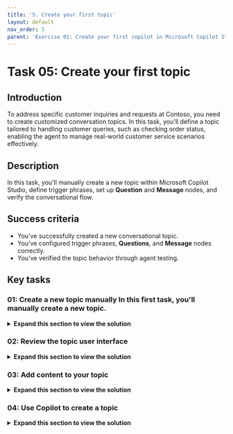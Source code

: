 ```yaml
---
title: '5. Create your first topic'
layout: default
nav_order: 5
parent: 'Exercise 01: Create your first copilot in Microsoft Copilot Studio'
---
```


# Task 05: Create your first topic

## Introduction

To address specific customer inquiries and requests at Contoso, you need to create customized conversation topics. In this task, you'll define a topic tailored to handling customer queries, such as checking order status, enabling the agent to manage real-world customer service scenarios effectively.

## Description

In this task, you'll manually create a new topic within Microsoft Copilot Studio, define trigger phrases, set up **Question** and **Message** nodes, and verify the conversational flow.

## Success criteria

-   You’ve successfully created a new conversational topic.
-   You’ve configured trigger phrases, **Questions**, and **Message** nodes correctly.
-   You’ve verified the topic behavior through agent testing.


## Key tasks

### 01: Create a new topic manually In this first task, you'll manually create a new topic.

<details markdown="block"> 
  <summary><strong>Expand this section to view the solution</strong></summary> 

1. Select **Settings** near the upper-right corner of the page.

    ![3f5fs0ge.jpg](../../media/3f5fs0ge.jpg)

1. Select **Generative AI** on the left settings menu.

1. Under **How should your agent interact with people?**, select **Classic**, then select **Save** at the bottom.

    ![g6rkwx7e.jpg](../../media/g6rkwx7e.jpg)

1. Once successfully saved, select the **X** in the upper-right corner of the **Settings** page.

    ![umzvacg5.jpg](../../media/umzvacg5.jpg)

1. Select **Topics** on the top bar.

    ![f9fqwoym.jpg](../../media/f9fqwoym.jpg)

1. Select **Add a topic**, then select **From blank**.

    ![iebpj8wt.jpg](../../media/iebpj8wt.jpg)

1. Rename your topic title by selecting **Untitled** in the upper-left corner of the window, then enter `Check Order Status`.

    ![ta1479st.jpg](../../media/ta1479st.jpg)

1. Within the **Trigger** node, under **Phrases**, select **Edit**.

    ![aa07x0rq.jpg](../../media/aa07x0rq.jpg)

1. Under **Add phrases**, enter the following, then select **Enter** or the **+** button for each phrase.

    - `order status` 
    - `track my order` 
    - `where is my package` 
    - `check order status` 
    - `has my order shipped`

    ![ycn03ej5.jpg](../../media/ycn03ej5.jpg)

1. Select the **Details** button in the upper-right of the main canvas pane.

    ![qd9alxfd.jpg](../../media/qd9alxfd.jpg)

    {: .note }
    > This is where you can set a different **Display name** (what the end user will see) from the configured topic **Name** (what the maker sees).

    {: .important }
    > The **Display name** is used in case of disambiguation (for example, when multiple topics match a user utterance, the user is prompted to choose between two or three recognized topics, with a "Did you mean..." question.)
    >
    > When generative AI orchestration is used instead of the built-in natural language understanding for topic triggering, the display name is called the Model display name and is used in addition to the Model description as part of the intent detection process.
    >
    > The **Details** pane is also where you can configure topic input and output variables. This is useful when the topic is invoked by another topic, or when generative AI orchestration is turned on, effectively using a large language model to slot fill the necessary variables and automatically prompt the user for missing inputs.

1. Select **Save** in the upper-right part of the canvas to save the topic.

    ![541830on.jpg](../../media/541830on.jpg)
   
</details>

### 02: Review the topic user interface

<details markdown="block"> 
  <summary><strong>Expand this section to view the solution</strong></summary> 

Now that you've created your first topic, albeit without content except trigger phrases, you can explore the authoring user interface (UI) to become more familiar with it.

![zdndr6if.jpg](../../media/zdndr6if.jpg)

1. **Topic title** - The name of the topic you're currently editing, visible on the **Topics** page. 

1. **Productivity bar** - Where you have access to tools, such as cut, copy, paste, and delete for the nodes (**Messages**, **Questions**, and so on). 

1. **Copilot**, **Comments**, **Variables**, **Topic checker**, **Details**, **Analytics**, **Open code editor**, and **Reset to default** buttons - This area includes: Copilot, which helps you create and update topics using descriptions in natural language; **Comments**, where authors can collaborate and leave comments on nodes; the **Variables** menu, to see the list of topic-level and global variables, and their runtime value in the test tab; **Topic checker**, which you can run anytime from the authoring canvas to check if errors have occurred in your topic that the platform can detect (and if left unresolved would prevent you from publishing the agent); and **Details**, to access the topic properties. 

1. **More** - Analytics shows topic usage metrics; Open code editor switches the user interface from a no-code/low-code experience to a pro-code view of the underlying YAML configuration of the topic that developers can edit directly. For some system topics, a Reset to default option is available to revert the topic content to its original state. 

1. The **Save** button saves the topic changes. 

1. The **Topic details** menu allows the agent author to update the topic Name, Display name, Description, and Status (active/inactive). When generative AI orchestration is enabled, the display name is replaced with model display name, and model description becomes available. This menu also allows the configuration of inputs and outputs. The inputs can be automatically slot filled when using generative AI as the orchestrator. 

1. The **trigger switcher** button is present at the **Trigger** node of every topic. By default, new topics have the **Phrases** trigger (or are triggered by Copilot, when generative AI orchestration is enabled), but this can be switched to Message received, Event received, Activity received, Conversation update received, Invoke received, Redirect, and Inactivity. 

1. **Add a new node** - Allows the agent author to add activities to a topic, such as sending a message, asking a question, and adding a condition, to build the dialog logic. 

1. **Authoring canvas controls** - You can use these controls to navigate the authoring canvas, which can become large for extensive topics. The included controls are a map of the canvas, zoom, hand, selection, and reset. 

</details>

### 03: Add content to your topic

<details markdown="block"> 
  <summary><strong>Expand this section to view the solution</strong></summary> 

This task doesn't cover how to add a large amount of content to your topic; rather, it provides the steps to add a single **Question** node, **Message** node, and topic redirection so that you can become familiar with the overall process of creating a topic, testing, and publishing in Microsoft Copilot Studio. A subsequent exercise has more in-depth information about the authoring capabilities in Microsoft Copilot Studio.

The next section of this task covers foundational knowledge for understanding the central components of Microsoft Copilot Studio and creating topics.

As the author of an agent, you should use the **Question** node when you're expecting a response from the user, and you want to do something based on that information. The user response is stored in a variable, and **Question** nodes can also use entities and slot filling features, concepts that are covered later in this exercise.

The **Question** node uses many functions that a **Message** node does, such as rich text, speech authoring, and rich text response types such images, videos, and Adaptive Cards.

1. Select the **+** button below the **Trigger** node in the canvas, then select **Ask a question** to add a new **Question** node.

	![7dglonjg.jpg](../../media/7dglonjg.jpg)

1. In the text box, enter:

	`What would you like to do with your order?`

1. Select the entry under **Identify**, then select **User's entire response**. 

	![dmcb0hkl.jpg](../../media/dmcb0hkl.jpg)

	{: .important }
	> This node is asking the question after the topic is triggered about what the user wants to do. An upcoming exercise extends this task to using entities and slot filling.

1. Under **Save user response as**, the user response is saved as a variable named **Var1** by default. 

	Select **Var1**, then for the **Variable name** enter `OrderRequest`.

    ![wipm194z.jpg](../../media/wipm194z.jpg)

	{: .important }
	> It's best practice to always properly name variables so they can be clearly identified when you reference them in your logic. It also adds clarity when doing tests and checking the variable values at runtime.
    >
    > Customers and partners can define and follow naming conventions for their variables, for consistency and ease of maintenance.

	{: .important }
	> Question behavior can be customized by selecting the ellipsis, **Properties**, and **Question behavior**. From here, you can define if the question can be skipped, how many times it should be re-prompted to the user, validation rules, and what should happen if the user doesn't answer as expected.  
    >
    > You can also define whether a user can jump to another topic without answering the question, and you can define the list of topics that are allowed in case of interruption. It's best practice to define retry prompts in case the user doesn't understand what's expected from them the first time. It's then appropriate to be much more explicit with the user when trying to help them properly answer a question.
	>
	> **Fundamental knowledge: Message node**
	> - You can use the **Message** node to display a message to the user. This message can be simple based on the topic of the conversation. In direct contrast to the **Question** node, the **Message** node doesn't expect or store an answer from the user. The **Message** node also has rich text options that you can display in text, or advanced options like cards, images, videos, and Adaptive Cards.

	{: .important }
	> To make the agent sound more natural and human, you can configure message variations, so that the agent will send one of the configured messages, avoiding strict repetition of the same message.
	>
	> You can also use variables within **Message** nodes in the body of text displayed to the user, which is dynamic based on the data stored within the variables. This capability allows messages to be more personal, such as **Hello {System.User.FirstName}, I can get those order details for you, one moment**. 
    >
    > Variables can also store data to perform automation or calculations on them. Later exercises cover variables in more depth. 
    >
    > Lastly, you can also add Power Fx formulas to create even more dynamic content.

1. Select the **+** button below the **Question** node, then select **Send a message** to create a **Message** node. 

	![qk402n2v.jpg](../../media/qk402n2v.jpg)

1. Enter a message that acknowledges the customer's question: 

	`Thank you for your question!`

1. Select the **+** button below the **Message** node, select **Topic management**, select **Go to another topic**, then select **End of Conversation**.
	
	![wawkk3oa.jpg](../../media/wawkk3oa.jpg)

	{: .note }
	> This will redirect to a topic dedicated to ending a chat session, asking if the question has been answered, and suggesting filling out a customer satisfaction survey.

	{: .important }
	> It's best practice to end discrete dialog paths with the **End of Conversation** topic. That way, the end-user can confirm their question was addressed. When a user confirms, a customer satisfaction (CSAT) survey is displayed. Resolution rates and CSAT scores are both displayed in the agent analytics.

1. In the upper-right part of the canvas, select **Save** to save the topic.

	![pvfulgjl.jpg](../../media/pvfulgjl.jpg)

1. In the **Test your agent** pane, select the refresh icon in the upper-right corner of the pane to start a new conversation. 

	![01sxc5ks.jpg](../../media/01sxc5ks.jpg)

1. Enter this prompt twice to validate that the agent behaves as expected. 

	`I'd like to check the status of my order please`

	![hp9tmjye.jpg](../../media/hp9tmjye.jpg)


{: .important }
> Trigger phrases don't need to be an exact match of all the utterances a user might say.

</details>

### 04: Use Copilot to create a topic

<details markdown="block"> 
  <summary><strong>Expand this section to view the solution</strong></summary> 

Creating topics in Microsoft Copilot Studio is more effortless than before. Now, you can create a topic in Microsoft Copilot Studio by using natural language to describe what you want the topic to do. With the **Create from description with Copilot** feature, you can automatically build a topic, reducing some manual steps that you experienced from the first task in this exercise. In this task, you'll learn how simple and quick creating a topic with Copilot can be.

1. Select **Topics** on the top bar.

	![f9fqwoym.jpg](../../media/f9fqwoym.jpg)

1. Select **Add a topic**, then select **Create from description with Copilot**. 

	![pwiy8m09.jpg](../../media/pwiy8m09.jpg)

1. Enter the following in the new window:

    | Item | Value |
    |----------|---------------------------------------------------------|
    | **Name your topic** | `Support Ticket` |
    | **Create a topic to** | `Create a support ticket, including a title, severity (high / medium / low), description and an email address to send update notifications to. Define variables following this naming pattern: Topic.TicketTitle.` |

1. Select **Create** in the lower-right corner of the pane
 	
	![dndgz6g7.jpg](../../media/dndgz6g7.jpg)

	{: .note }
	> Copilot creates your topic, including trigger phrases, **Question** nodes, entity selection, variable naming, and **Message** node confirmation.

1. If the **Edit with Copilot** pane is not already open, select **Copilot** at the top of the canvas. 

	![j7xhdf8b.jpg](../../media/j7xhdf8b.jpg)

1. In the **Edit with Copilot** pane, under **What do you want to do?**, add the additional instructions below, then select **Update**.

	`Before the last message, ask a question to find out the user's preferred contact method, choosing from email, phone or SMS.`

	![50zag8tq.jpg](../../media/50zag8tq.jpg)

	{: .note }
	> Copilot automatically adds a **Question** node at the bottom of the canvas, which asks the customer for their contact method and stores their choice in a variable.

	![lomv7en4.jpg](../../media/lomv7en4.jpg)

	{: .warning }
	> Skip this step if you run into the following error:
	>
	> ![p17qtbu1.jpg](../../media/p17qtbu1.jpg)

	{: .important }
	> The Copilot feature in Microsoft Copilot Studio drastically reduces authoring time, allowing you to create new topics and edit topics by using natural language. 
    >
    > Additionally, the **Edit with Copilot** panel shows what updates have been created, and it provides suggestions for what you can update in your topic.

1. Select **Save** in the upper-right part of the canvas to save the topic.

</details>
